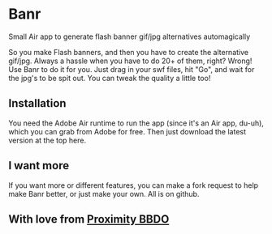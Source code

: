 Banr
====

Small Air app to generate flash banner gif/jpg alternatives automagically

So you make Flash banners, and then you have to create the alternative gif/jpg. Always a hassle when you have to do 20+ of them, right? Wrong! Use Banr to do it for you. Just drag in your swf files, hit "Go", and wait for the jpg's to be spit out. You can tweak the quality a little too!

Installation
------------
You need the Adobe Air runtime to run the app (since it's an Air app, du-uh), which you can grab from Adobe for free. Then just download the latest version at the top here.

I want more
-----------
If you want more or different features, you can make a fork request to help make Banr better, or just make your own. All is on github.

With love from [Proximity BBDO](http://www.proximity.bbdo.be)
------------------------------------------------------------

